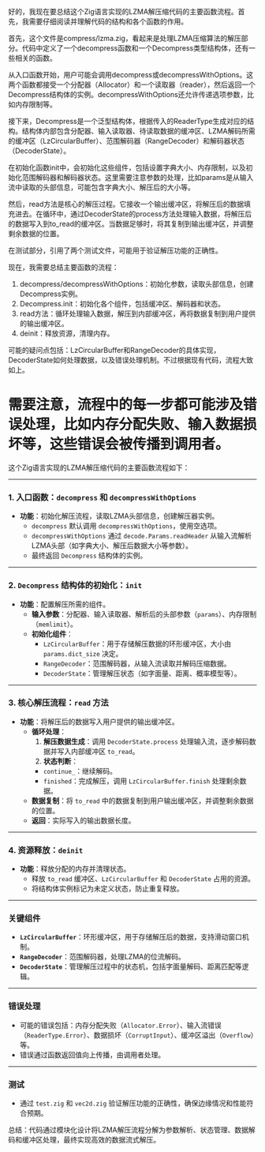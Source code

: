 好的，我现在要总结这个Zig语言实现的LZMA解压缩代码的主要函数流程。首先，我需要仔细阅读并理解代码的结构和各个函数的作用。

首先，这个文件是compress/lzma.zig，看起来是处理LZMA压缩算法的解压部分。代码中定义了一个decompress函数和一个Decompress类型结构体，还有一些相关的函数。

从入口函数开始，用户可能会调用decompress或decompressWithOptions。这两个函数都接受一个分配器（Allocator）和一个读取器（reader），然后返回一个Decompress结构体的实例。decompressWithOptions还允许传递选项参数，比如内存限制等。

接下来，Decompress是一个泛型结构体，根据传入的ReaderType生成对应的结构。结构体内部包含分配器、输入读取器、待读取数据的缓冲区、LZMA解码所需的缓冲区（LzCircularBuffer）、范围解码器（RangeDecoder）和解码器状态（DecoderState）。

在初始化函数init中，会初始化这些组件，包括设置字典大小、内存限制，以及初始化范围解码器和解码器状态。这里需要注意参数的处理，比如params是从输入流中读取的头部信息，可能包含字典大小、解压后的大小等。

然后，read方法是核心的解压过程。它接收一个输出缓冲区，将解压后的数据填充进去。在循环中，通过DecoderState的process方法处理输入数据，将解压后的数据写入到to_read的缓冲区。当数据足够时，将其复制到输出缓冲区，并调整剩余数据的位置。

在测试部分，引用了两个测试文件，可能用于验证解压功能的正确性。

现在，我需要总结主要函数的流程：

1. decompress/decompressWithOptions：初始化参数，读取头部信息，创建Decompress实例。
2. Decompress.init：初始化各个组件，包括缓冲区、解码器和状态。
3. read方法：循环处理输入数据，解压到内部缓冲区，再将数据复制到用户提供的输出缓冲区。
4. deinit：释放资源，清理内存。

可能的疑问点包括：LzCircularBuffer和RangeDecoder的具体实现，DecoderState如何处理数据，以及错误处理机制。不过根据现有代码，流程大致如上。

需要注意，流程中的每一步都可能涉及错误处理，比如内存分配失败、输入数据损坏等，这些错误会被传播到调用者。
================================================
这个Zig语言实现的LZMA解压缩代码的主要函数流程如下：

---

### **1. 入口函数：`decompress` 和 `decompressWithOptions`**
- **功能**：初始化解压流程，读取LZMA头部信息，创建解压器实例。
  - `decompress` 默认调用 `decompressWithOptions`，使用空选项。
  - `decompressWithOptions` 通过 `decode.Params.readHeader` 从输入流解析LZMA头部（如字典大小、解压后数据大小等参数）。
  - 最终返回 `Decompress` 结构体的实例。

---

### **2. `Decompress` 结构体的初始化：`init`**
- **功能**：配置解压所需的组件。
  - **输入参数**：分配器、输入读取器、解析后的头部参数（`params`）、内存限制（`memlimit`）。
  - **初始化组件**：
    - `LzCircularBuffer`：用于存储解压数据的环形缓冲区，大小由 `params.dict_size` 决定。
    - `RangeDecoder`：范围解码器，从输入流读取并解码压缩数据。
    - `DecoderState`：管理解压状态（如字面量、距离、概率模型等）。

---

### **3. 核心解压流程：`read` 方法**
- **功能**：将解压后的数据写入用户提供的输出缓冲区。
  - **循环处理**：
    1. **解压数据生成**：调用 `DecoderState.process` 处理输入流，逐步解码数据并写入内部缓冲区 `to_read`。
    2. **状态判断**：
      - `continue_`：继续解码。
      - `finished`：完成解压，调用 `LzCircularBuffer.finish` 处理剩余数据。
  - **数据复制**：将 `to_read` 中的数据复制到用户输出缓冲区，并调整剩余数据的位置。
  - **返回**：实际写入的输出数据长度。

---

### **4. 资源释放：`deinit`**
- **功能**：释放分配的内存并清理状态。
  - 释放 `to_read` 缓冲区、`LzCircularBuffer` 和 `DecoderState` 占用的资源。
  - 将结构体实例标记为未定义状态，防止重复释放。

---

### **关键组件**
- **`LzCircularBuffer`**：环形缓冲区，用于存储解压后的数据，支持滑动窗口机制。
- **`RangeDecoder`**：范围解码器，处理LZMA的位流解码。
- **`DecoderState`**：管理解压过程中的状态机，包括字面量解码、距离匹配等逻辑。

---

### **错误处理**
- 可能的错误包括：内存分配失败（`Allocator.Error`）、输入流错误（`ReaderType.Error`）、数据损坏（`CorruptInput`）、缓冲区溢出（`Overflow`）等。
- 错误通过函数返回值向上传播，由调用者处理。

---

### **测试**
- 通过 `test.zig` 和 `vec2d.zig` 验证解压功能的正确性，确保边缘情况和性能符合预期。

总结：代码通过模块化设计将LZMA解压流程分解为参数解析、状态管理、数据解码和缓冲区处理，最终实现高效的数据流式解压。